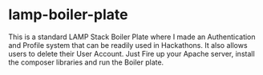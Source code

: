 # lamp-boiler-plate
This is a standard LAMP Stack Boiler Plate where I made an Authentication and Profile system that can be readily used in Hackathons. It also allows users to delete their User Account. Just Fire up your Apache server, install the composer libraries and run the Boiler plate.
